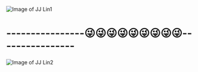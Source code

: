 ![Image of JJ Lin1](https://wx3.sinaimg.cn/mw690/001iTAiegy1gkd9p0fz4qj60u00u01kz02.jpg)
# ----------------😜😜😜😜😜😜😜😜😜----------------
![Image of JJ Lin2](https://wx1.sinaimg.cn/mw690/001iTAiegy1gjzetuzyjuj60u011iqva02.jpg)
